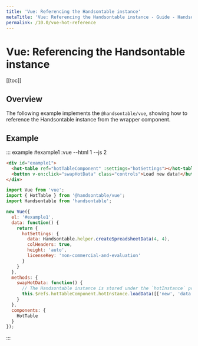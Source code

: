 ```yaml
---
title: 'Vue: Referencing the Handsontable instance'
metaTitle: 'Vue: Referencing the Handsontable instance - Guide - Handsontable Documentation'
permalink: /10.0/vue-hot-reference
---
```


# Vue: Referencing the Handsontable instance

[[toc]]

## Overview

The following example implements the `@handsontable/vue`, showing how to reference the Handsontable instance from the wrapper component.

## Example

::: example #example1 :vue --html 1 --js 2
```html
<div id="example1">
  <hot-table ref="hotTableComponent" :settings="hotSettings"></hot-table><br/>
  <button v-on:click="swapHotData" class="controls">Load new data!</button>
</div>
```
```js
import Vue from 'vue';
import { HotTable } from '@handsontable/vue';
import Handsontable from 'handsontable';

new Vue({
  el: '#example1',
  data: function() {
    return {
      hotSettings: {
        data: Handsontable.helper.createSpreadsheetData(4, 4),
        colHeaders: true,
        height: 'auto',
        licenseKey: 'non-commercial-and-evaluation'
      }
    }
  },
  methods: {
    swapHotData: function() {
      // The Handsontable instance is stored under the `hotInstance` property of the wrapper component.
      this.$refs.hotTableComponent.hotInstance.loadData([['new', 'data']]);
    }
  },
  components: {
    HotTable
  }
});
```
:::
